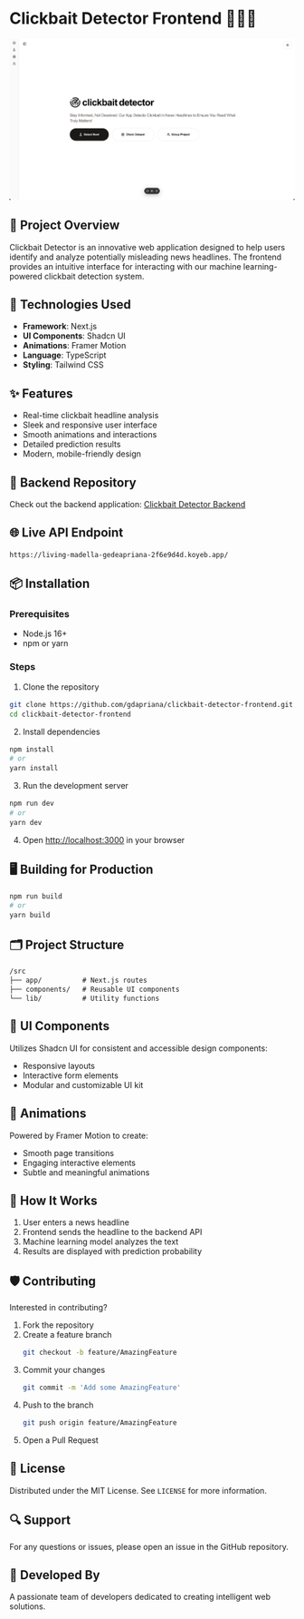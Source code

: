 # Clickbait Detector Frontend 🕵️‍♀️🌐

![web.png](public/web.png)

## 🌟 Project Overview

Clickbait Detector is an innovative web application designed to help users identify and analyze potentially misleading news headlines. The frontend provides an intuitive interface for interacting with our machine learning-powered clickbait detection system.

## 🚀 Technologies Used

- **Framework**: Next.js
- **UI Components**: Shadcn UI
- **Animations**: Framer Motion
- **Language**: TypeScript
- **Styling**: Tailwind CSS

## ✨ Features

- Real-time clickbait headline analysis
- Sleek and responsive user interface
- Smooth animations and interactions
- Detailed prediction results
- Modern, mobile-friendly design

## 🔗 Backend Repository
Check out the backend application:
[Clickbait Detector Backend](https://github.com/gdapriana/clickbait-detector-backend)

## 🌐 Live API Endpoint
```
https://living-madella-gedeapriana-2f6e9d4d.koyeb.app/
```

## 📦 Installation

### Prerequisites
- Node.js 16+ 
- npm or yarn

### Steps
1. Clone the repository
```bash
git clone https://github.com/gdapriana/clickbait-detector-frontend.git
cd clickbait-detector-frontend
```

2. Install dependencies
```bash
npm install
# or
yarn install
```

3. Run the development server
```bash
npm run dev
# or
yarn dev
```

4. Open [http://localhost:3000](http://localhost:3000) in your browser

## 🖥️ Building for Production
```bash
npm run build
# or
yarn build
```

## 🗂️ Project Structure
```
/src
├── app/          # Next.js routes
├── components/   # Reusable UI components
└── lib/          # Utility functions 
```

## 🎨 UI Components
Utilizes Shadcn UI for consistent and accessible design components:
- Responsive layouts
- Interactive form elements
- Modular and customizable UI kit

## 🌈 Animations
Powered by Framer Motion to create:
- Smooth page transitions
- Engaging interactive elements
- Subtle and meaningful animations

## 🤖 How It Works
1. User enters a news headline
2. Frontend sends the headline to the backend API
3. Machine learning model analyzes the text
4. Results are displayed with prediction probability

## 🛡️ Contributing
Interested in contributing? 
1. Fork the repository
2. Create a feature branch 
   ```bash
   git checkout -b feature/AmazingFeature
   ```
3. Commit your changes
   ```bash
   git commit -m 'Add some AmazingFeature'
   ```
4. Push to the branch
   ```bash
   git push origin feature/AmazingFeature
   ```
5. Open a Pull Request

## 📄 License
Distributed under the MIT License. See `LICENSE` for more information.

## 🔍 Support
For any questions or issues, please open an issue in the GitHub repository.

## 👥 Developed By
A passionate team of developers dedicated to creating intelligent web solutions.
